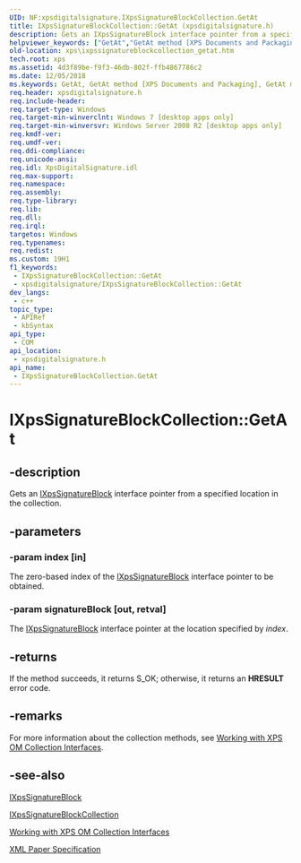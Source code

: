 ```yaml
---
UID: NF:xpsdigitalsignature.IXpsSignatureBlockCollection.GetAt
title: IXpsSignatureBlockCollection::GetAt (xpsdigitalsignature.h)
description: Gets an IXpsSignatureBlock interface pointer from a specified location in the collection.
helpviewer_keywords: ["GetAt","GetAt method [XPS Documents and Packaging]","GetAt method [XPS Documents and Packaging]","IXpsSignatureBlockCollection interface","IXpsSignatureBlockCollection interface [XPS Documents and Packaging]","GetAt method","IXpsSignatureBlockCollection.GetAt","IXpsSignatureBlockCollection::GetAt","xps.ixpssignatureblockcollection_getat","xpsdigitalsignature/IXpsSignatureBlockCollection::GetAt"]
old-location: xps\ixpssignatureblockcollection_getat.htm
tech.root: xps
ms.assetid: 4d3f89be-f9f3-46db-802f-ffb4867786c2
ms.date: 12/05/2018
ms.keywords: GetAt, GetAt method [XPS Documents and Packaging], GetAt method [XPS Documents and Packaging],IXpsSignatureBlockCollection interface, IXpsSignatureBlockCollection interface [XPS Documents and Packaging],GetAt method, IXpsSignatureBlockCollection.GetAt, IXpsSignatureBlockCollection::GetAt, xps.ixpssignatureblockcollection_getat, xpsdigitalsignature/IXpsSignatureBlockCollection::GetAt
req.header: xpsdigitalsignature.h
req.include-header: 
req.target-type: Windows
req.target-min-winverclnt: Windows 7 [desktop apps only]
req.target-min-winversvr: Windows Server 2008 R2 [desktop apps only]
req.kmdf-ver: 
req.umdf-ver: 
req.ddi-compliance: 
req.unicode-ansi: 
req.idl: XpsDigitalSignature.idl
req.max-support: 
req.namespace: 
req.assembly: 
req.type-library: 
req.lib: 
req.dll: 
req.irql: 
targetos: Windows
req.typenames: 
req.redist: 
ms.custom: 19H1
f1_keywords:
 - IXpsSignatureBlockCollection::GetAt
 - xpsdigitalsignature/IXpsSignatureBlockCollection::GetAt
dev_langs:
 - c++
topic_type:
 - APIRef
 - kbSyntax
api_type:
 - COM
api_location:
 - xpsdigitalsignature.h
api_name:
 - IXpsSignatureBlockCollection.GetAt
---
```


# IXpsSignatureBlockCollection::GetAt


## -description

Gets an <a href="/windows/desktop/api/xpsdigitalsignature/nn-xpsdigitalsignature-ixpssignatureblock">IXpsSignatureBlock</a> interface pointer from a specified location in the collection.

## -parameters

### -param index [in]

The zero-based index of the <a href="/windows/desktop/api/xpsdigitalsignature/nn-xpsdigitalsignature-ixpssignatureblock">IXpsSignatureBlock</a> interface pointer to be obtained.

### -param signatureBlock [out, retval]

The <a href="/windows/desktop/api/xpsdigitalsignature/nn-xpsdigitalsignature-ixpssignatureblock">IXpsSignatureBlock</a> interface pointer at the location specified by <i>index</i>.

## -returns

If the method succeeds, it returns S_OK; otherwise, it returns an <b>HRESULT</b> error code.

## -remarks

For more information about the collection methods, see  <a href="/previous-versions/windows/desktop/dd372931(v=vs.85)">Working with XPS OM Collection Interfaces</a>.

## -see-also

<a href="/windows/desktop/api/xpsdigitalsignature/nn-xpsdigitalsignature-ixpssignatureblock">IXpsSignatureBlock</a>



<a href="/windows/desktop/api/xpsdigitalsignature/nn-xpsdigitalsignature-ixpssignatureblockcollection">IXpsSignatureBlockCollection</a>



<a href="/previous-versions/windows/desktop/dd372931(v=vs.85)">Working with XPS OM Collection Interfaces</a>



<a href="https://en.wikipedia.org/wiki/Open_XML_Paper_Specification">XML Paper Specification</a>